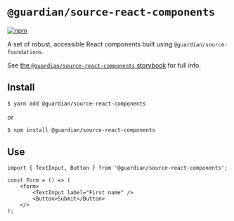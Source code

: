 # `@guardian/source-react-components`

[![npm](https://img.shields.io/npm/v/@guardian/source-react-components)](https://www.npmjs.com/package/@guardian/source-react-components)

A set of robust, accessible React components built using `@guardian/source-foundations`.

See [the `@guardian/source-react-components` storybook](https://guardian.github.io/source/?path=/docs/Packages/source-react-components) for full info.

## Install

```sh
$ yarn add @guardian/source-react-components
```

or

```sh
$ npm install @guardian/source-react-components
```

## Use

```tsx
import { TextInput, Button } from '@guardian/source-react-components';

const Form = () => (
    <form>
        <TextInput label="First name" />
        <Button>Submit</Button>
    </>
);
```
